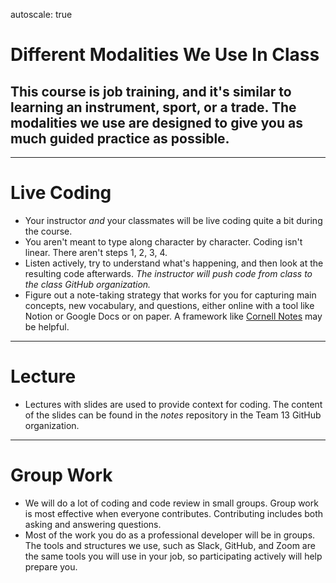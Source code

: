 autoscale: true

# Different Modalities We Use In Class
## This course is job training, and it's similar to learning an instrument, sport, or a trade. The modalities we use are designed to give you as much guided practice as possible.

---

# Live Coding
- Your instructor *and* your classmates will be live coding quite a bit during the course.
- You aren't meant to type along character by character. Coding isn't linear. There aren't steps 1, 2, 3, 4. 
- Listen actively, try to understand what's happening, and then look at the resulting code afterwards. *The instructor will push code from class to the class GitHub organization.* 
- Figure out a note-taking strategy that works for you for capturing main concepts, new vocabulary, and questions, either online with a tool like Notion or Google Docs or on paper. A framework like [Cornell Notes](https://medium.goodnotes.com/study-with-ease-the-best-way-to-take-notes-2749a3e8297b) may be helpful.  

---

# Lecture
- Lectures with slides are used to provide context for coding. The content of the slides can be found in the *notes* repository in the Team 13 GitHub organization. 

---

# Group Work
- We will do a lot of coding and code review in small groups. Group work is most effective when everyone contributes. Contributing includes both asking and answering questions.
- Most of the work you do as a professional developer will be in groups. The tools and structures we use, such as Slack, GitHub, and Zoom are the same tools you will use in your job, so participating actively will help prepare you.
